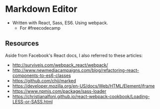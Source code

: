 # Markdown Editor

* Written with React, Sass, ES6. Using webpack.
  * For #freecodecamp

## Resources

Aside from Facebook's React docs, I also referred to these articles:

* http://survivejs.com/webpack_react/webpack/
* http://www.newmediacampaigns.com/blog/refactoring-react-components-to-es6-classes
* https://github.com/chjj/marked
* https://developer.mozilla.org/en-US/docs/Web/HTML/Element/iframe
* https://www.npmjs.com/package/sass-loader
* https://christianalfoni.github.io/react-webpack-cookbook/Loading-LESS-or-SASS.html
